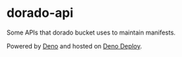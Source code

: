 # dorado-api

Some APIs that dorado bucket uses to maintain manifests.

Powered by [Deno](https://deno.land) and hosted on [Deno Deploy](https://deno.com/deploy).
